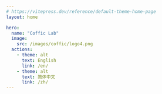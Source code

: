 ```yaml
---
# https://vitepress.dev/reference/default-theme-home-page
layout: home

hero:
  name: "Coffic Lab"
  image: 
    src: /images/coffic/logo4.png
  actions:
    - theme: alt
      text: English
      link: /en/
    - theme: alt
      text: 简体中文
      link: /zh/
---
```


